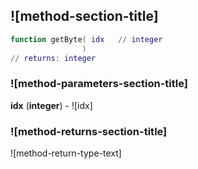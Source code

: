 ## ![method-section-title]


```lua
function getByte( idx   // integer
                )
// returns: integer
```


### ![method-parameters-section-title]

**idx** (**integer**) - ![idx]

### ![method-returns-section-title]

![method-return-type-text]

